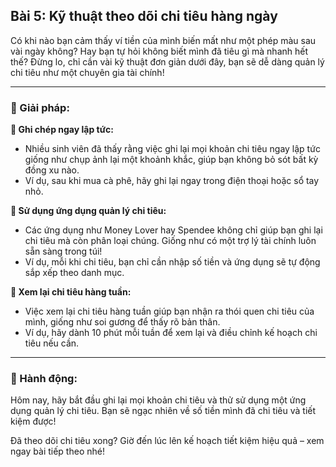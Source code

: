 ## Bài 5: Kỹ thuật theo dõi chi tiêu hàng ngày

Có khi nào bạn cảm thấy ví tiền của mình biến mất như một phép màu sau vài ngày không? Hay bạn tự hỏi không biết mình đã tiêu gì mà nhanh hết thế? Đừng lo, chỉ cần vài kỹ thuật đơn giản dưới đây, bạn sẽ dễ dàng quản lý chi tiêu như một chuyên gia tài chính!

---

### 📌 Giải pháp:

**🔹 Ghi chép ngay lập tức:**
- Nhiều sinh viên đã thấy rằng việc ghi lại mọi khoản chi tiêu ngay lập tức giống như chụp ảnh lại một khoảnh khắc, giúp bạn không bỏ sót bất kỳ đồng xu nào.
- Ví dụ, sau khi mua cà phê, hãy ghi lại ngay trong điện thoại hoặc sổ tay nhỏ.

**🔹 Sử dụng ứng dụng quản lý chi tiêu:**
- Các ứng dụng như Money Lover hay Spendee không chỉ giúp bạn ghi lại chi tiêu mà còn phân loại chúng. Giống như có một trợ lý tài chính luôn sẵn sàng trong túi!
- Ví dụ, mỗi khi chi tiêu, bạn chỉ cần nhập số tiền và ứng dụng sẽ tự động sắp xếp theo danh mục.

**🔹 Xem lại chi tiêu hàng tuần:**
- Việc xem lại chi tiêu hàng tuần giúp bạn nhận ra thói quen chi tiêu của mình, giống như soi gương để thấy rõ bản thân.
- Ví dụ, hãy dành 10 phút mỗi tuần để xem lại và điều chỉnh kế hoạch chi tiêu nếu cần.

---

### 🚀 Hành động:

Hôm nay, hãy bắt đầu ghi lại mọi khoản chi tiêu và thử sử dụng một ứng dụng quản lý chi tiêu. Bạn sẽ ngạc nhiên về số tiền mình đã chi tiêu và tiết kiệm được!

Đã theo dõi chi tiêu xong? Giờ đến lúc lên kế hoạch tiết kiệm hiệu quả – xem ngay bài tiếp theo nhé!